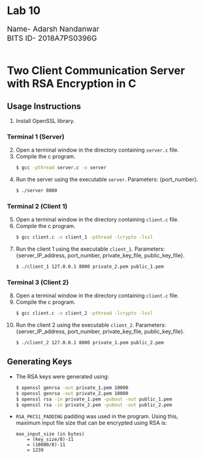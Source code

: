 # Lab 10
<div style="font-size: 1.2rem">
Name- Adarsh Nandanwar<br>
BITS ID- 2018A7PS0396G</div>
<br>

# Two Client Communication Server with RSA Encryption in C
## Usage Instructions
1. Install OpenSSL library.
### Terminal 1 (Server)
2. Open a terminal window in the directory containing `server.c` file.
3. Compile the c program.
    ```bash
    $ gcc -pthread server.c -o server
    ```
4. Run the server using the executable `server`. Parameters: {port_number}.
    ```bash
    $ ./server 8000
    ```
### Terminal 2 (Client 1)
5. Open a terminal window in the directory containing `client.c` file.
6. Compile the c program.
    ```bash
    $ gcc client.c -o client_1 -pthread -lcrypto -lssl
    ```
7. Run the client 1 using the executable `client_1`. Parameters: {server_IP_address, port_number, private_key_file, public_key_file}.
    ```bash
    $ ./client_1 127.0.0.1 8000 private_2.pem public_1.pem
    ```
### Terminal 3 (Client 2)
8. Open a terminal window in the directory containing `client.c` file.
9. Compile the c program.
    ```bash
    $ gcc client.c -o client_2 -pthread -lcrypto -lssl
    ```
10. Run the client 2 using the executable `client_2`. Parameters: {server_IP_address, port_number, private_key_file, public_key_file}.
    ```bash
    $ ./client_2 127.0.0.1 8000 private_1.pem public_2.pem
    ```
## Generating Keys
- The RSA keys were generated using:
    ```bash
    $ openssl genrsa -out private_1.pem 10000
    $ openssl genrsa -out private_2.pem 10000
    $ openssl rsa -in private_1.pem -pubout -out public_1.pem
    $ openssl rsa -in private_2.pem -pubout -out public_2.pem
    ```
- `RSA_PKCS1_PADDING` padding was used in the program. Using this, maximum input file size that can be encrypted using RSA is: 
    ```
    max_input_size (in bytes)
        = (key_size/8)-11 
        = (10000/8)-11 
        = 1239
    ```